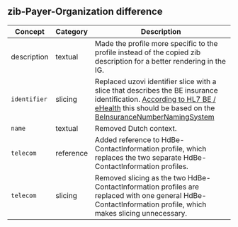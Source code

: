 ## zib-Payer-Organization difference

| Concept         | Category          | Description                             | 
|-----------------|-------------------|-----------------------------------------|
| description | textual | Made the profile more specific to the profile instead of the copied zib description for a better rendering in the IG. 
|`identifier` | slicing | Replaced uzovi identifier slice with a slice that describes the BE insurance identification. [According to HL7 BE / eHealth](https://github.com/hl7-be/core/issues/22) this should be based on the [BeInsuranceNumberNamingSystem](https://www.ehealth.fgov.be/standards/fhir/core/2.0.0/NamingSystem-be-insurancenumber.html) 
|`name` | textual | Removed Dutch context.
|`telecom` | reference | Added reference to HdBe-ContactInformation profile, which replaces the two separate HdBe-ContactInformation profiles. | 
|`telecom` | slicing | Removed slicing as the two HdBe-ContactInformation profiles are replaced with one general HdBe-ContactInformation profile, which makes slicing unnecessary. |



